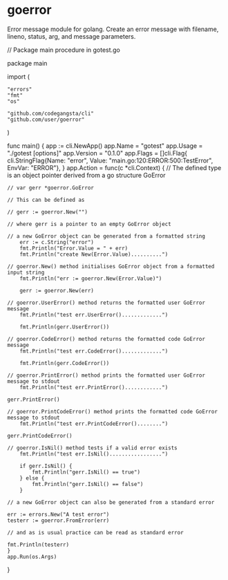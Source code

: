 # goerror
Error message module for golang. Create an error message with filename, lineno, status, arg, and message parameters.

// Package main procedure in gotest.go

package main

import (

	"errors"
	"fmt"
	"os"

	"github.com/codegangsta/cli"
	"github.com/user/goerror"
)

func main() {
	app := cli.NewApp()
	app.Name = "gotest"
	app.Usage = "./gotest [options]"
	app.Version = "0.1.0"
	app.Flags = []cli.Flag{
		cli.StringFlag{Name: "error", Value: "main.go:120:ERROR:500:TestError", EnvVar: "ERROR"},
	}
	app.Action = func(c *cli.Context) {
    // The defined type is an object pointer derived from a go structure GoError
    
    // var gerr *goerror.GoError
    
    // This can be defined as
    
    // gerr := goerror.New("")
    
    // where gerr is a pointer to an empty GoError object
    
    // a new GoError object can be generated from a formatted string
		err := c.String("error")
		fmt.Println("Error.Value = " + err)
		fmt.Println("create New(Error.Value)..........")
    
    // goerror.New() method initialises GoError object from a formatted input string
		fmt.Println("err := goerror.New(Error.Value)")
    
		gerr := goerror.New(err)
    
    // goerror.UserError() method returns the formatted user GoError message
		fmt.Println("test err.UserError().............")
    
		fmt.Println(gerr.UserError())
    
    // goerror.CodeError() method returns the formatted code GoError message
		fmt.Println("test err.CodeError().............")
    
		fmt.Println(gerr.CodeError())
    
    // goerror.PrintError() method prints the formatted user GoError message to stdout
		fmt.Println("test err.PrintError()............")
    
    gerr.PrintError()
    
    // goerror.PrintCodeError() method prints the formatted code GoError message to stdout
		fmt.Println("test err.PrintCodeError()........")
    
    gerr.PrintCodeError()
    
    // goerror.IsNil() method tests if a valid error exists
		fmt.Println("test err.IsNil().................")
    
		if gerr.IsNil() {
			fmt.Println("gerr.IsNil() == true")
		} else {
			fmt.Println("gerr.IsNil() == false")
		}
    
    // a new GoError object can also be generated from a standard error
    
    err := errors.New("A test error")
    testerr := goerror.FromError(err)
    
    // and as is usual practice can be read as standard error
    
    fmt.Println(testerr)
	}
	app.Run(os.Args)
}
